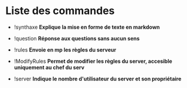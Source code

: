 # Liste des commandes

* !synthaxe __Explique la mise en forme de texte en markdown__

* !question __Réponse aux questions sans aucun sens__

* !rules __Envoie en mp les règles du serveur__

* !ModifyRules __Permet de modifier les règles du server, accesible uniquement au chef du serv__

* !server __Indique le nombre d'utilisateur du server et son propriétaire__